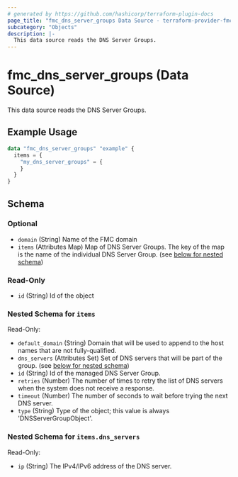 ```yaml
---
# generated by https://github.com/hashicorp/terraform-plugin-docs
page_title: "fmc_dns_server_groups Data Source - terraform-provider-fmc"
subcategory: "Objects"
description: |-
  This data source reads the DNS Server Groups.
---
```


# fmc_dns_server_groups (Data Source)

This data source reads the DNS Server Groups.

## Example Usage

```terraform
data "fmc_dns_server_groups" "example" {
  items = {
    "my_dns_server_groups" = {
    }
  }
}
```

<!-- schema generated by tfplugindocs -->
## Schema

### Optional

- `domain` (String) Name of the FMC domain
- `items` (Attributes Map) Map of DNS Server Groups. The key of the map is the name of the individual DNS Server Group. (see [below for nested schema](#nestedatt--items))

### Read-Only

- `id` (String) Id of the object

<a id="nestedatt--items"></a>
### Nested Schema for `items`

Read-Only:

- `default_domain` (String) Domain that will be used to append to the host names that are not fully-qualified.
- `dns_servers` (Attributes Set) Set of DNS servers that will be part of the group. (see [below for nested schema](#nestedatt--items--dns_servers))
- `id` (String) Id of the managed DNS Server Group.
- `retries` (Number) The number of times to retry the list of DNS servers when the system does not receive a response.
- `timeout` (Number) The number of seconds to wait before trying the next DNS server.
- `type` (String) Type of the object; this value is always 'DNSServerGroupObject'.

<a id="nestedatt--items--dns_servers"></a>
### Nested Schema for `items.dns_servers`

Read-Only:

- `ip` (String) The IPv4/IPv6 address of the DNS server.
